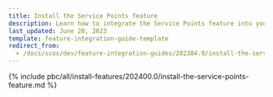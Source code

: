 ```yaml
---
title: Install the Service Points feature
description: Learn how to integrate the Service Points feature into your project
last_updated: June 20, 2023
template: feature-integration-guide-template
redirect_from:
  - /docs/scos/dev/feature-integration-guides/202304.0/install-the-service-points-feature.html
---
```


{% include pbc/all/install-features/202400.0/install-the-service-points-feature.md %} <!-- To edit, see /_includes/pbc/all/install-features/202400.0/install-the-service-points-feature.md -->
